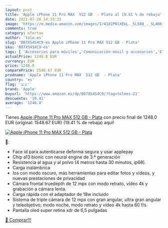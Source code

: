 ```yaml
---
layout: post
title: 'Apple iPhone 11 Pro MAX  512 GB  - Plata al 19.41 % de rebaja'
date: 2021-07-20 14:33:33
image: 'https://m.media-amazon.com/images/I/41d1PNlXEbL._SL500_._SL400_.jpg'
comments: true
category: ofertas
author: 'tole.es'
slug: 'B07XS4S4C9-es Apple iPhone 11 Pro MAX 512 GB - Plata'
sku: 'B07XS4S4C9-es'
tags: [ 'Accesorios para móviles','Comunicación móvil y accesorios','Electrónica','Fundas y carcasas para teléfonos móviles','apple','iphone', ]
actualPrice: 1248.0 EUR
currency: EUR
price: 1248.0
comparePrice: 1548.67 EUR
prodname: 'Apple iPhone 11 Pro MAX  512 GB  - Plata'
country: 'es'
flag: '🇪🇸'
brand: 'Apple'
buyurl: 'https://www.amazon.es/dp/B07XS4S4C9/?tag=tolees-21'
descuento: '19.41'
average: '1248.0'
---
```


Tienes [Apple iPhone 11 Pro MAX  512 GB  - Plata](https://www.amazon.es/dp/B07XS4S4C9/?tag=tolees-21) con precio final de  1248.0 EUR (original: 1548.67 EUR) (19.41 %  de rebaja) aqui!

[![Apple iPhone 11 Pro MAX  512 GB  - Plata](https://m.media-amazon.com/images/I/41d1PNlXEbL._SL500_._SL400_.jpg)](https://www.amazon.es/dp/B07XS4S4C9/?tag=tolees-21)

🔎:

- Face id para autenticarse deforma segura y usar applepay
- Chip a13 bionic con neural engine de 3.ª generación
- Resistencia al agua y al polvo (4 metros hasta 30 minutos, ip68).
- Carga inalámbrica
- Ios con modo oscuro, más herramientas para editar fotos y vídeos, y nuevas prestaciones de privacidad
- Cámara frontal truedepth de 12 mpx con modo retrato, vídeo 4k y grabación a cámara lenta.
- Carga rápida con el adaptador de 18w incluido
- Sistema de triple cámara de 12 mpx con gran angular, ultra gran angular y teleobjetivo; modo noche, modo retrato y vídeo 4k hasta 60 f/s
- Pantalla oled super retina xdr de 6,5 pulgadas

[🛒 Comprar!!!](https://www.amazon.es/dp/B07XS4S4C9/?tag=tolees-21)
